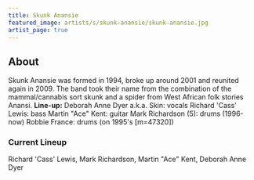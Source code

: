 ```yaml
---
title: Skunk Anansie
featured_image: artists/s/skunk-anansie/skunk-anansie.jpg
artist_page: true
---
```

## About

Skunk Anansie was formed in 1994, broke up around 2001 and reunited again in 2009.
The band took their name from the combination of the mammal/cannabis sort skunk and a spider from West African folk stories Anansi.
**Line-up:**
Deborah Anne Dyer a.k.a. Skin: vocals
Richard 'Cass' Lewis: bass
Martin "Ace" Kent: guitar
Mark Richardson (5): drums (1996-now)
Robbie France: drums (on 1995's [m=47320])

### Current Lineup

Richard 'Cass' Lewis, Mark Richardson, Martin "Ace" Kent, Deborah Anne Dyer

